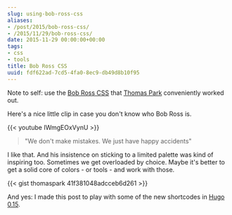 ```yaml
---
slug: using-bob-ross-css
aliases:
- /post/2015/bob-ross-css/
- /2015/11/29/bob-ross-css/
date: 2015-11-29 00:00:00+00:00
tags:
- css
- tools
title: Bob Ross CSS
uuid: fdf622ad-7cd5-4fa0-8ec9-db49d8b10f95
---
```

Note to self: use the [Bob Ross CSS][] that [Thomas Park][] conveniently worked out.

[Bob Ross CSS]: https://gist.github.com/thomaspark/41f381048adcceb6d261
[Thomas Park]: http://thomaspark.co/2015/11/bob-ross-color-palette-in-css/

<!-- TEASER_END -->

Here's a nice little clip in case you don't know who Bob Ross is.

{{< youtube IWmgEOxVynU >}}

> "We don't make mistakes. We just have happy accidents"

I like that. And his insistence on sticking to a limited palette was kind of
inspiring too. Sometimes we get overloaded by choice. Maybe it's better to get
a solid core of colors - or tools - and work with those.


{{< gist thomaspark 41f381048adcceb6d261 >}}

And yes: I made this post to play with some of the new shortcodes
in [Hugo 0.15][].

[Hugo 0.15]: https://github.com/spf13/hugo/releases/tag/v0.15